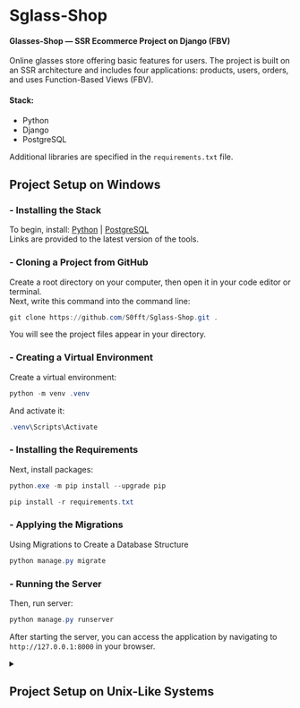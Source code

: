 # Sglass-Shop
#### Glasses-Shop — SSR Ecommerce Project on Django (FBV)

Оnline glasses store offering basic features for users. 
The project is built on an SSR architecture and includes four applications:
products, users, orders, and uses Function-Based Views (FBV).

#### Stack:
 - Python
 - Django
 - PostgreSQL

Additional libraries are specified in the `requirements.txt` file.

## Project Setup on Windows

### - Installing the Stack
To begin, install: [Python](https://www.python.org/downloads/) | [PostgreSQL](https://www.postgresql.org/)
<br>
Links are provided to the latest version of the tools.

### - Cloning a Project from GitHub
Create a root directory on your computer, then open it in your code editor or terminal.
<br>
Next, write this command into the command line:
```powershell
git clone https://github.com/S0fft/Sglass-Shop.git .
```
You will see the project files appear in your directory.

### - Creating a Virtual Environment
Create a virtual environment:
```powershell
python -m venv .venv
```

And activate it:

```powershell
.venv\Scripts\Activate
```

### - Installing the Requirements
Next, install packages:

```powershell
python.exe -m pip install --upgrade pip
```
```powershell
pip install -r requirements.txt
```

### - Applying the Migrations
Using Migrations to Create a Database Structure

```powershell
python manage.py migrate
```

### - Running the Server
Then, run server:

```powershell
python manage.py runserver
```
After starting the server, you can access the application by navigating to `http://127.0.0.1:8000` in your browser.

<details>
<summary><h2> Project Setup on Unix-Like Systems </h2></summary>
These commands do the same thing as described above but only on Unix systems:
<br>

### - Installing the Stack
Install: [Python](https://www.python.org/downloads/) | [PostgreSQL](https://www.postgresql.org/)
<br>
Link are provided to the latest version of the tools.

### - Cloning a Project from GitHub
Create a root directory on your computer, then open it in your code editor or terminal.
<br>
Next, write this command into the command line:
```powershell
git clone https://github.com/S0fft/Sglass-Shop.git .
```
You will see the project files appear in your directory.

### - Creating a Virtual Environment
```bash
python3 -m venv ./venv
```

```bash
source ./venv/bin/activate
```

### - Installing the Requirements
```bash
python3 -m pip install --upgrade pip
```
```bash
pip install -r requirements.txt
```
### - Applying the Migrations
Using Migrations to Create a Database Structure

```powershell
python3 manage.py migrate
```

### - Running the Server
Then, run server:
```powershell
python3 manage.py runserver
```
After starting the server, you can access the application by navigating to `http://127.0.0.1:8000` in your browser.

